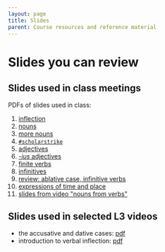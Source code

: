 ```yaml
---
layout: page
title: Slides
parent: Course resources and reference material
---
```


# Slides you can review



## Slides used in class meetings

PDFs of slides used in class:

1. [inflection](./1-inflection.pdf)
2. [nouns](./2-nouns.pdf)
3. [more nouns](./3-morenouns.pdf)
4. [`#scholarstrike`](./4-strike.pdf)
5. [adjectives](./5-adjs.pdf)
4. [*-ius* adjectives](./6-ius-adjs.pdf)
1. [finite verbs](./9-verbs.pdf)
1. [infinitives](./11-infins.pdf)
1. [review: ablative case, infinitive verbs](./13-review.pdf)
1. [expressions of time and place](./15-time-place.pdf)
1. [slides from video "nouns from verbs"](./16-video-nouns-from-verbs.pdf)

## Slides used in selected L3 videos

- the accusative and dative cases: [pdf](https://lingualatina.github.io/courses/youtube/slides/accusative-dative.pdf)
- introduction to verbal inflection: [pdf](https://lingualatina.github.io/courses/youtube/slides/verbal-inflection.pdf)
